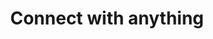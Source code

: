 ---
title: 'Connect with anything'
description: 'Ballerina has pre-built connectors and triggers for different protocols, 3rd party SaaS apps, etc., supporting various protocols, data formats, and authentication mechanisms. Ballerina Central, a globally hosted package management system, enables sharing and discovering packages, including those developed for unique organizational needs.'
image: 'images/usecases/integration/connect-with-anything.png'
---